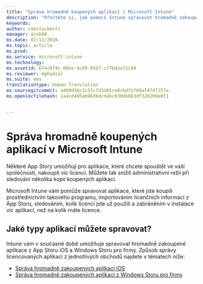 ```yaml
---
title: "Správa hromadně koupených aplikací | Microsoft Intune"
description: "Přečtěte si, jak pomocí Intune spravovat hromadně zakoupené aplikace z App Storu."
keywords: 
author: robstackmsft
manager: arob98
ms.date: 07/13/2016
ms.topic: article
ms.prod: 
ms.service: microsoft-intune
ms.technology: 
ms.assetid: 674c8f4c-00be-4c69-85b7-cf7bdaa71c94
ms.reviewer: mghadial
ms.suite: ems
translationtype: Human Translation
ms.sourcegitcommit: a409d36c1c5fcfd3d81ce0cbdf1f69af4747157a
ms.openlocfilehash: 1a4cd495ab9636dcd4bc030db663df320209e0f1


---
```


# Správa hromadně koupených aplikací v Microsoft Intune

Některé App Story umožňují pro aplikace, které chcete spouštět ve vaší společnosti, nakoupit víc licencí. Můžete tak snížit administrativní režii při sledování několika kopií koupených aplikací.

Microsoft Intune vám pomůže spravovat aplikace, které jste koupili prostřednictvím takového programu, importováním licenčních informací z App Storu, sledováním, kolik licencí jste už použili a zabráněním v instalace víc aplikací, než na kolik máte licence.

## Jaké typy aplikací můžete spravovat?

Intune vám v současné době umožňuje spravovat hromadně zakoupené aplikace z App Storu iOS a Windows Storu pro firmy.
Způsob správy licencovaných aplikací z jednotlivých obchodů najdete v tématech níže:

- [Správa hromadně zakoupených aplikací iOS](manage-ios-apps-you-purchased-through-a-volume-purchase-program-with-microsoft-intune.md)
- [Správa hromadně zakoupených aplikací z Windows Storu pro firmy](manage-apps-you-purchased-from-the-windows-store-for-business-with-microsoft-intune.md)






<!--HONumber=Jul16_HO3-->


